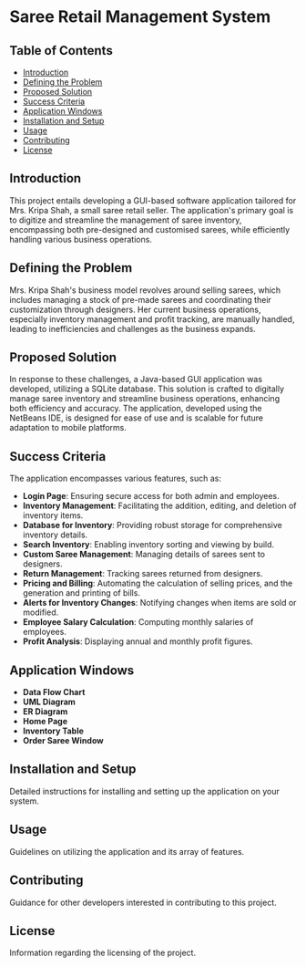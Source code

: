# Saree Retail Management System

## Table of Contents
- [Introduction](#introduction)
- [Defining the Problem](#defining-the-problem)
- [Proposed Solution](#proposed-solution)
- [Success Criteria](#success-criteria)
- [Application Windows](#application-windows)
- [Installation and Setup](#installation-and-setup)
- [Usage](#usage)
- [Contributing](#contributing)
- [License](#license)

## Introduction
This project entails developing a GUI-based software application tailored for Mrs. Kripa Shah, a small saree retail seller. The application's primary goal is to digitize and streamline the management of saree inventory, encompassing both pre-designed and customised sarees, while efficiently handling various business operations.

## Defining the Problem
Mrs. Kripa Shah's business model revolves around selling sarees, which includes managing a stock of pre-made sarees and coordinating their customization through designers. Her current business operations, especially inventory management and profit tracking, are manually handled, leading to inefficiencies and challenges as the business expands.

## Proposed Solution
In response to these challenges, a Java-based GUI application was developed, utilizing a SQLite database. This solution is crafted to digitally manage saree inventory and streamline business operations, enhancing both efficiency and accuracy. The application, developed using the NetBeans IDE, is designed for ease of use and is scalable for future adaptation to mobile platforms.

## Success Criteria
The application encompasses various features, such as:
- **Login Page**: Ensuring secure access for both admin and employees.
- **Inventory Management**: Facilitating the addition, editing, and deletion of inventory items.
- **Database for Inventory**: Providing robust storage for comprehensive inventory details.
- **Search Inventory**: Enabling inventory sorting and viewing by build.
- **Custom Saree Management**: Managing details of sarees sent to designers.
- **Return Management**: Tracking sarees returned from designers.
- **Pricing and Billing**: Automating the calculation of selling prices, and the generation and printing of bills.
- **Alerts for Inventory Changes**: Notifying changes when items are sold or modified.
- **Employee Salary Calculation**: Computing monthly salaries of employees.
- **Profit Analysis**: Displaying annual and monthly profit figures.

## Application Windows
- **Data Flow Chart**
- **UML Diagram**
- **ER Diagram**
- **Home Page**
- **Inventory Table**
- **Order Saree Window**

## Installation and Setup
Detailed instructions for installing and setting up the application on your system.

## Usage
Guidelines on utilizing the application and its array of features.

## Contributing
Guidance for other developers interested in contributing to this project.

## License
Information regarding the licensing of the project.
